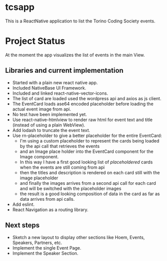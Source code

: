 # tcsapp
This is a ReactNative application to list the Torino Coding Society events.

# Project Status
At the moment the app visualizes the list of events in the main View.

## Libraries and current implementation
* Started with a plain new react native app.
* Included NativeBase UI Framework.
* Included and linked react-native-vector-icons.
* The list of card are loaded used the wordpress api and axios as js client.
* The EventCard loads ase64 encoded  placeholder before loading the actual event image from api.
* No test have been implemented yet.
* Use react-native-htmlview to render raw html for event text and title (instead of using a plain WebView).
* Add lodash to truncate the event text.
* Use rn-placeholder to give a better placeholder for the entire EventCard:
  * I'm using a custom placeholder to represent the cards being loaded by the api call that retrieves the events
  * and an Image place holder into the EventCard component for the Image component.
  * In this way I have a first good looking list of _placeholdered_ cards when the events are still coming from api
  * then the titles and description is rendered on each card still with the image placeholder
  * and finally the images arrives from a second api call for each card and will be switched with the placeholder images
  * the result is a good looking composition of data in the card as far as data arrives from api calls.
* Add eslint.
* React Navigation as a routing library.

## Next steps
* Sketch a new layout to display other sections like Hoem, Events, Speakers, Partners, etc.
* Implement the single Event Page.
* Implement the Speaker Section.
